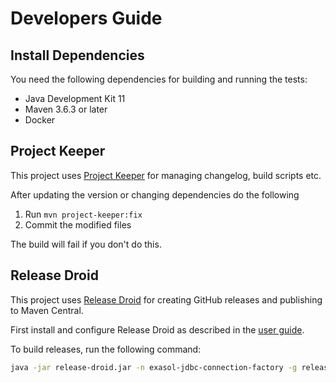 # Developers Guide

## Install Dependencies

You need the following dependencies for building and running the tests:

* Java Development Kit 11
* Maven 3.6.3 or later
* Docker

## Project Keeper

This project uses [Project Keeper](https://github.com/exasol/project-keeper) for managing changelog, build scripts etc.

After updating the version or changing dependencies do the following

1. Run `mvn project-keeper:fix`
2. Commit the modified files

The build will fail if you don't do this.

## Release Droid

This project uses [Release Droid](https://github.com/exasol/release-droid) for creating GitHub releases and publishing to Maven Central.

First install and configure Release Droid as described in the [user guide](https://github.com/exasol/release-droid/blob/main/doc/user_guide/user_guide.md).

To build releases, run the following command:

```sh
java -jar release-droid.jar -n exasol-jdbc-connection-factory -g release
```
